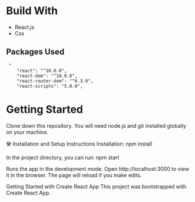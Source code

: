 
# Build With
* React.js
* Css

## Packages Used

```
 "
    "react": "^18.0.0",
    "react-dom": "^18.0.0",
    "react-router-dom": "^6.3.0",
    "react-scripts": "5.0.0",
```
# Getting Started
Clone down this repository. You will need node.js and git installed globally on your machine.

🛠 Installation and Setup Instructions Installation: npm install

In the project directory, you can run: npm start

Runs the app in the development mode. Open http://localhost:3000 to view it in the browser. The page will reload if you make edits.

Getting Started with Create React App
This project was bootstrapped with Create React App.


